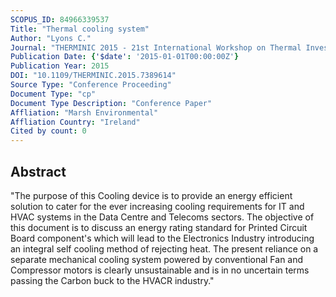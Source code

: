 ```yaml
---
SCOPUS_ID: 84966339537
Title: "Thermal cooling system"
Author: "Lyons C."
Journal: "THERMINIC 2015 - 21st International Workshop on Thermal Investigations of ICs and Systems"
Publication Date: {'$date': '2015-01-01T00:00:00Z'}
Publication Year: 2015
DOI: "10.1109/THERMINIC.2015.7389614"
Source Type: "Conference Proceeding"
Document Type: "cp"
Document Type Description: "Conference Paper"
Affliation: "Marsh Environmental"
Affliation Country: "Ireland"
Cited by count: 0
---
```


## Abstract
"The purpose of this Cooling device is to provide an energy efficient solution to cater for the ever increasing cooling requirements for IT and HVAC systems in the Data Centre and Telecoms sectors. The objective of this document is to discuss an energy rating standard for Printed Circuit Board component's which will lead to the Electronics Industry introducing an integral self cooling method of rejecting heat. The present reliance on a separate mechanical cooling system powered by conventional Fan and Compressor motors is clearly unsustainable and is in no uncertain terms passing the Carbon buck to the HVACR industry."
